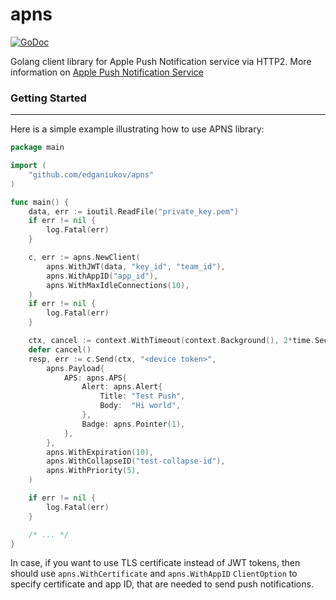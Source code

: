 # apns
[![GoDoc](https://pkg.go.dev/badge/github.com/edganiukov/apns)](https://pkg.go.dev/github.com/edganiukov/apns)

Golang client library for Apple Push Notification service via HTTP2.
More information on [Apple Push Notification Service](https://developer.apple.com/library/content/documentation/NetworkingInternet/Conceptual/RemoteNotificationsPG/APNSOverview.html)

### Getting Started
-------------------
Here is a simple example illustrating how to use APNS library:
```go
package main

import (
	"github.com/edganiukov/apns"
)

func main() {
	data, err := ioutil.ReadFile("private_key.pem")
	if err != nil {
		log.Fatal(err)
	}

	c, err := apns.NewClient(
		apns.WithJWT(data, "key_id", "team_id"),
		apns.WithAppID("app_id"),
		apns.WithMaxIdleConnections(10),
	)
	if err != nil {
		log.Fatal(err)
	}

	ctx, cancel := context.WithTimeout(context.Background(), 2*time.Second)
	defer cancel()
	resp, err := c.Send(ctx, "<device token>",
		apns.Payload{
			APS: apns.APS{
				Alert: apns.Alert{
					Title: "Test Push",
					Body:  "Hi world",
				},
				Badge: apns.Pointer(1),
			},
		},
		apns.WithExpiration(10),
		apns.WithCollapseID("test-collapse-id"),
		apns.WithPriority(5),
	)

	if err != nil {
		log.Fatal(err)
	}

    /* ... */
}
```
In case, if you want to use TLS certificate instead of JWT tokens, then should
use `apns.WithCertificate` and `apns.WithAppID` `ClientOption` to specify
certificate and app ID, that are needed to send push notifications.
